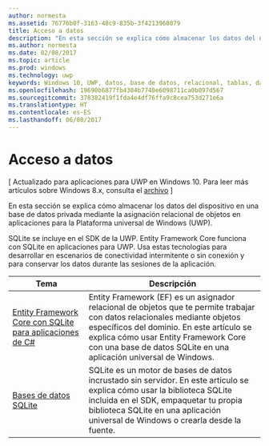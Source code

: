 ```yaml
---
author: normesta
ms.assetid: 76776b0f-3163-48c9-835b-3f4213968079
title: Acceso a datos
description: "En esta sección se explica cómo almacenar los datos del dispositivo en una base de datos privada mediante la asignación relacional de objetos en aplicaciones para la Plataforma universal de Windows (UWP)."
ms.author: normesta
ms.date: 02/08/2017
ms.topic: article
ms.prod: windows
ms.technology: uwp
keywords: Windows 10, UWP, datos, base de datos, relacional, tablas, data, database, relational, tables, sqlite
ms.openlocfilehash: 19690b6877fb4304b7740e6098711ca0b097d567
ms.sourcegitcommit: 378382419f1fda4e4df76ffa9c8cea753d271e6a
ms.translationtype: HT
ms.contentlocale: es-ES
ms.lasthandoff: 06/08/2017
---
```

# <a name="data-access"></a>Acceso a datos

\[ Actualizado para aplicaciones para UWP en Windows 10. Para leer más artículos sobre Windows 8.x, consulta el [archivo](http://go.microsoft.com/fwlink/p/?linkid=619132) \]

En esta sección se explica cómo almacenar los datos del dispositivo en una base de datos privada mediante la asignación relacional de objetos en aplicaciones para la Plataforma universal de Windows (UWP).

SQLite se incluye en el SDK de la UWP. Entity Framework Core funciona con SQLite en aplicaciones para UWP. Usa estas tecnologías para desarrollar en escenarios de conectividad intermitente o sin conexión y para conservar los datos durante las sesiones de la aplicación.

| Tema | Descripción|
|-------|------------|
| [Entity Framework Core con SQLite para aplicaciones de C#](entity-framework-7-with-sqlite-for-csharp-apps.md) | Entity Framework (EF) es un asignador relacional de objetos que te permite trabajar con datos relacionales mediante objetos específicos del dominio. En este artículo se explica cómo usar Entity Framework Core con una base de datos SQLite en una aplicación universal de Windows. |
| [Bases de datos SQLite](sqlite-databases.md) | SQLite es un motor de bases de datos incrustado sin servidor. En este artículo se explica cómo usar la biblioteca SQLite incluida en el SDK, empaquetar tu propia biblioteca SQLite en una aplicación universal de Windows o crearla desde la fuente. |
